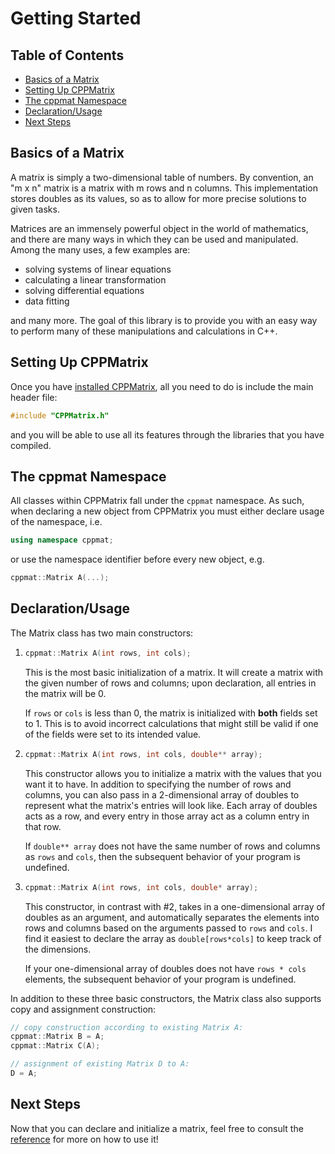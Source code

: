 # Getting Started <!-- omit in toc -->

## Table of Contents <!-- omit in toc -->

- [Basics of a Matrix](#basics-of-a-matrix)
- [Setting Up CPPMatrix](#setting-up-cppmatrix)
- [The cppmat Namespace](#the-cppmat-namespace)
- [Declaration/Usage](#declarationusage)
- [Next Steps](#next-steps)

## Basics of a Matrix

A matrix is simply a two-dimensional table of numbers. By convention, an "m x n" matrix is a matrix with m rows and n columns. This implementation stores doubles as its values, so as to allow for more precise solutions to given tasks.

Matrices are an immensely powerful object in the world of mathematics, and there are many ways in which they can be used and manipulated. Among the many uses, a few examples are:

- solving systems of linear equations
- calculating a linear transformation
- solving differential equations
- data fitting

and many more. The goal of this library is to provide you with an easy way to perform many of these manipulations and calculations in C++.

## Setting Up CPPMatrix

Once you have [installed CPPMatrix](../../README.md#installation), all you need to do is include the main header file:

```C++
#include "CPPMatrix.h"
```

and you will be able to use all its features through the libraries that you have compiled.

## The cppmat Namespace

All classes within CPPMatrix fall under the `cppmat` namespace. As such, when declaring a new object from CPPMatrix you must either declare usage of the namespace, i.e.

```C++
using namespace cppmat;
```

or use the namespace identifier before every new object, e.g.

```C++
cppmat::Matrix A(...);
```

## Declaration/Usage

The Matrix class has two main constructors:

1. ```C++
   cppmat::Matrix A(int rows, int cols);
   ```

    This is the most basic initialization of a matrix. It will create a matrix with the given number of rows and columns; upon declaration, all entries in the matrix will be 0.

    If `rows` or `cols` is less than 0, the matrix is initialized with **both** fields set to 1. This is to avoid incorrect calculations that might still be valid if one of the fields were set to its intended value.

2. ```C++
   cppmat::Matrix A(int rows, int cols, double** array);
   ```

    This constructor allows you to initialize a matrix with the values that you want it to have. In addition to specifying the number of rows and columns, you can also pass in a 2-dimensional array of doubles to represent what the matrix's entries will look like. Each array of doubles acts as a row, and every entry in those array act as a column entry in that row.

    If `double** array` does not have the same number of rows and columns as `rows` and `cols`, then the subsequent behavior of your program is undefined.

3. ```C++
   cppmat::Matrix A(int rows, int cols, double* array);
   ```

    This constructor, in contrast with #2, takes in a one-dimensional array of doubles as an argument, and automatically separates the elements into rows and columns based on the arguments passed to `rows` and `cols`.  I find it easiest to declare the array as `double[rows*cols]` to keep track of the dimensions.

    If your one-dimensional array of doubles does not have `rows * cols` elements, the subsequent behavior of your program is undefined.

In addition to these three basic constructors, the Matrix class also supports copy and assignment construction:

```C++
// copy construction according to existing Matrix A:
cppmat::Matrix B = A;
cppmat::Matrix C(A);

// assignment of existing Matrix D to A:
D = A;
```

## Next Steps

Now that you can declare and initialize a matrix, feel free to consult the [reference](README.md) for more on how to use it!
